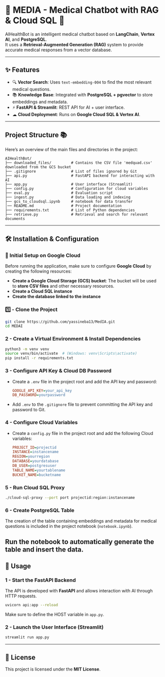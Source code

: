 # 🏥 MEDIA - Medical Chatbot with RAG & Cloud SQL 🚀  

AIHealthBot is an intelligent medical chatbot based on **LangChain**, **Vertex AI**, and **PostgreSQL**.  
It uses a **Retrieval-Augmented Generation (RAG)** system to provide accurate medical responses from a vector database.  

---

## ✨ Features  
- 🔍 **Vector Search**: Uses `text-embedding-004` to find the most relevant medical questions.  
- 📚 **Knowledge Base**: Integrated with **PostgreSQL + pgvector** to store embeddings and metadata.  
- ⚡ **FastAPI & Streamlit**: REST API for AI + user interface.  
- ☁ **Cloud Deployment**: Runs on **Google Cloud SQL & Vertex AI**.  

---  

## Project Structure 📚  

Here’s an overview of the main files and directories in the project:  

```plaintext
AIHealthBot/
├── downloaded_files/         # Contains the CSV file 'medquad.csv' downloaded from the GCS bucket  
├── .gitignore                # List of files ignored by Git  
├── api.py                    # FastAPI backend for interacting with AI  
├── app.py                    # User interface (Streamlit)  
├── config.py                 # Configuration for cloud variables  
├── eval.py                   # Evaluation script  
├── ingest.py                 # Data loading and indexing  
├── gcs_to_cloudsql.ipynb     # notebook for data transfer
│── README.md                 # Project documentation  
├── requirements.txt          # List of Python dependencies  
├── retrieve.py               # Retrieval and search for relevant documents  
```  

---  

## 🛠️ Installation & Configuration  

### 🔧 Initial Setup on Google Cloud  

Before running the application, make sure to configure **Google Cloud** by creating the following resources:  

- **Create a Google Cloud Storage (GCS) bucket**: The bucket will be used to **store CSV files** and other necessary resources.  
- **Create a Cloud SQL instance**  
- **Create the database linked to the instance**  

### 1️⃣ - **Clone the Project**  
```bash
git clone https://github.com/yassineba13/MedIA.git
cd MEDAI
```  

### 2 - **Create a Virtual Environment & Install Dependencies**  
```bash
python3 -m venv venv
source venv/bin/activate  # (Windows: venv\Scripts\activate)
pip install -r requirements.txt
```  

### 3 - **Configure API Key & Cloud DB Password**  

- Create a `.env` file in the project root and add the API key and password:  
  ```ini
  GOOGLE_API_KEY=your_api_key
  DB_PASSWORD=yourpassword
  ```  
- Add `.env` to the `.gitignore` file to prevent committing the API key and password to Git.  

### 4 - **Configure Cloud Variables**  

- Create a `config.py` file in the project root and add the following Cloud variables:  
  ```ini
  PROJECT_ID=projectid
  INSTANCE=instancename
  REGION=yourregion
  DATABASE=yourdatabase
  DB_USER=postgresuser
  TABLE_NAME=yourtablename
  BUCKET_NAME=bucketname
  ```  

### 5 - **Run Cloud SQL Proxy**  
```bash
./cloud-sql-proxy --port port projectid:region:instancename
```  

### 6 - **Create PostgreSQL Table**  
The creation of the table containing embeddings and metadata for medical questions is included in the project notebook (`notebook.ipynb`).  

Run the notebook to automatically generate the table and insert the data.  
---  

## 🚀 Usage  

### 1 - **Start the FastAPI Backend**  
The API is developed with **FastAPI** and allows interaction with AI through HTTP requests.  

```bash
uvicorn api:app --reload
```  
Make sure to define the HOST variable in `app.py`.  

### 2 - **Launch the User Interface (Streamlit)**  
```bash
streamlit run app.py
```  

---  

## 🐝 License  
This project is licensed under the **MIT License**.  


